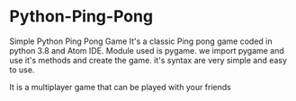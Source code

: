 # Python-Ping-Pong
Simple Python Ping Pong Game
It's a classic Ping pong game coded in python 3.8 and Atom IDE.
Module used is pygame.
we import pygame and use it's methods and create the game.
it's syntax are very simple and easy to use.

It is a multiplayer game 
that can be played with your friends
